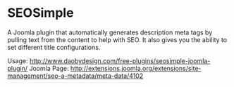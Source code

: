 SEOSimple
=========

A Joomla plugin that automatically generates description meta tags by pulling text from the content to help with SEO. It also gives you the ability to set different title configurations.

Usage: http://www.daobydesign.com/free-plugins/seosimple-joomla-plugin/
Joomla Page: http://extensions.joomla.org/extensions/site-management/seo-a-metadata/meta-data/4102